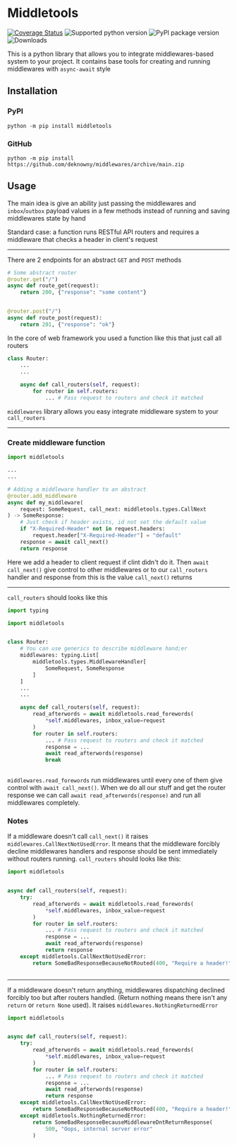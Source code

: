 # Middletools
[![Coverage Status](https://coveralls.io/repos/github/deknowny/middlewares/badge.svg)](https://coveralls.io/github/deknowny/middlewares)
![Supported python version](https://img.shields.io/pypi/pyversions/middlewares)
![PyPI package version](https://img.shields.io/pypi/v/middlewares)
![Downloads](https://img.shields.io/pypi/dm/middlewares)


This is a python library that allows you to integrate middlewares-based system to your project. It contains base tools for creating and running middlewares with `async-await` style

## Installation
### PyPI
```shell
python -m pip install middletools
```
### GitHub
```shell
python -m pip install https://github.com/deknowny/middlewares/archive/main.zip
```

## Usage
The main idea is give an ability just passing the middlewares and `inbox`/`outbox` payload values in a few methods instead of running and saving middlewares state by hand

Standard case: a function runs RESTful API routers and requires a middleware that checks
a header in client's request

***
There are 2 endpoints for an abstract `GET` and `POST` methods
```python
# Some abstract router
@router.get("/")
async def route_get(request):
    return 200, {"response": "some content"}


@router.post("/")
async def route_post(request):
    return 201, {"response": "ok"}

```

In the core of web framework you used a function like this that just call all routers

```python
class Router:
    ...
    ...
    
    async def call_routers(self, request):
        for router in self.routers:
            ... # Pass request to routers and check it matched
```

`middlewares` library allows you easy integrate middleware system to your `call_routers`
***
### Create middleware function
```python
import middletools

...
...

# Adding a middleware handler to an abstract 
@router.add_middleware
async def my_middleware(
    request: SomeRequest, call_next: middletools.types.CallNext
) -> SomeResponse:
    # Just check if header exists, id not set the default value
    if "X-Required-Header" not in request.headers:
        request.header["X-Required-Header"] = "default"
    response = await call_next()
    return response
```
Here we add a header to client request if clint didn't do it. Then `await call_next()` give control to other middlewares or to our `call_routers` handler and response from this is the value `call_next()` returns
***
`call_routers` should looks like this 
```python
import typing

import middletools


class Router:
    # You can use generics to describe middleware hand;er
    middlewares: typing.List[
        middletools.types.MiddlewareHandler[
            SomeRequest, SomeResponse
        ]
    ]
    ...
    ...

    async def call_routers(self, request):
        read_afterwords = await middletools.read_forewords(
            *self.middlewares, inbox_value=request
        )
        for router in self.routers:
            ... # Pass request to routers and check it matched
            response = ...
            await read_afterwords(response)
            break
        
```
`middlewares.read_forewords` run middlewares until every one of them give control with `await call_next()`.
When we do all our stuff and get the router response we can call `await read_afterwords(response)` and run all middlewares completely.

### Notes
If a middleware doesn't call `call_next()` it raises `middlewares.CallNextNotUsedError`. It means that the middleware forcibly decline middlewares handlers and response should be sent immediately without routers running. `call_routers` should looks like this:
```python
import middletools


async def call_routers(self, request):
    try:
        read_afterwords = await middletools.read_forewords(
            *self.middlewares, inbox_value=request
        )
        for router in self.routers:
            ... # Pass request to routers and check it matched
            response = ...
            await read_afterwords(response)
            return response
    except middletools.CallNextNotUsedError:
        return SomeBadResponseBecauseNotRouted(400, "Require a header!")
    
```
***
If a middleware doesn't return anything, middlewares dispatching declined forcibly too but after routers handled. (Return nothing means there isn't any `return` or `return None` used). It raises `middlewares.NothingReturnedError`
```python
import middletools


async def call_routers(self, request):
    try:
        read_afterwords = await middletools.read_forewords(
            *self.middlewares, inbox_value=request
        )
        for router in self.routers:
            ... # Pass request to routers and check it matched
            response = ...
            await read_afterwords(response)
            return response
    except middletools.CallNextNotUsedError:
        return SomeBadResponseBecauseNotRouted(400, "Require a header!")
    except middletools.NothingReturnedError:
        return SomeBadResponseBecauseMiddlewareDntReturnResponse(
            500, "Oops, internal server error"
        )
```
